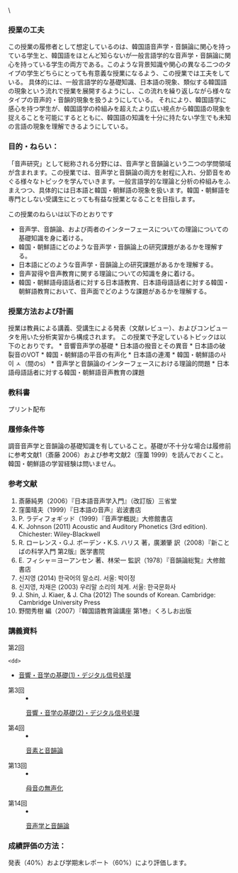 
\
### 授業の工夫
 この授業の履修者として想定しているのは、韓国語音声学・音韻論に関心を持っている学生と、韓国語をほとんど知らないが一般言語学的な音声学・音韻論に関心を持っている学生の両方である。このような背景知識や関心の異なる二つのタイプの学生どちらにとっても有意義な授業になるよう、この授業では工夫をしている。 具体的には、一般言語学的な基礎知識、日本語の現象、類似する韓国語の現象という流れで授業を展開するようにし、この流れを繰り返しながら様々なタイプの音声的・音韻的現象を扱うようにしている。 それにより、韓国語学に感心を持つ学生が、韓国語学の枠組みを超えたより広い視点から韓国語の現象を捉えることを可能にするとともに、韓国語の知識を十分に持たない学生でも未知の言語の現象を理解できるようにしている。


### 目的・ねらい：


「音声研究」として総称される分野には、音声学と音韻論という二つの学問領域が含まれます。この授業では、音声学と音韻論の両方を射程に入れ、分節音をめぐる様々なトピックを学んでいきます。一般言語学的な理論と分析の枠組みをふまえつつ、具体的には日本語と韓国・朝鮮語の現象を扱います。韓国・朝鮮語を専門としない受講生にとっても有益な授業となることを目指します。 

この授業のねらいは以下のとおりです

  * 音声学、音韻論、および両者のインターフェースについての理論についての基礎知識を身に着ける。
  * 韓国・朝鮮語にどのような音声学・音韻論上の研究課題があるかを理解する。
  * 日本語にどのような音声学・音韻論上の研究課題があるかを理解する。
  * 音声習得や音声教育に関する理論についての知識を身に着ける。
  * 韓国・朝鮮語母語話者に対する日本語教育、日本語母語話者に対する韓国・朝鮮語教育において、音声面でどのような課題があるかを理解する。 
### 授業方法および計画
 授業は教員による講義、受講生による発表（文献レビュー）、およびコンピュータを用いた分析実習から構成されます。 この授業で予定しているトピックは以下のとおりです。 \* 音響音声学の基礎 \* 日本語の撥音とその異音 \* 日本語の破裂音のVOT \* 韓国・朝鮮語の平音の有声化 \* 日本語の連濁 \* 韓国・朝鮮語の사이 ㅅ（間のs） \* 音声学と音韻論のインターフェースにおける理論的問題 \* 日本語母語話者に対する韓国・朝鮮語音声教育の課題 


### 教科書


プリント配布


### 履修条件等


調音音声学と音韻論の基礎知識を有していること。基礎が不十分な場合は履修前に参考文献1（斎藤 2006）および参考文献2（窪薗 1999）を読んでおくこと。韓国・朝鮮語の学習経験は問いません。 


### 参考文献


  1. 斎藤純男（2006）『日本語音声学入門』（改訂版）三省堂
  2. 窪薗晴夫（1999）『日本語の音声』岩波書店
  3. P. ラディフォギッド（1999）『音声学概説』大修館書店
  4. K. Johnson (2011) Acoustic and Auditory Phonetics (3rd edition). Chichester: Wiley-Blackwell
  5. R. ローレンス・G.J. ボーデン・K.S. ハリス 著，廣瀬肇 訳（2008）『新ことばの科学入門 第2版』医学書院
  6. E. フィシャ＝ヨーアンセン 著、林栄一 監訳（1978）『音韻論総覧』大修館書店
  7. 신지영 (2014) 한국어의 말소리. 서울: 박이정
  8. 신지영, 차재은 (2003) 우리말 소리의 체계. 서울: 한국문화사
  9. J. Shin, J. Kiaer, & J. Cha (2012) The sounds of Korean. Cambridge: Cambridge University Press
 10. 野間秀樹 編（2007）『韓国語教育論講座 第1巻』くろしお出版


### 講義資料


<dl>
  <dt>
    第2回 
    
    <dd>
- [音響・音学の基礎(1)・デジタル信号処理](/files/578/utugi2.pdf)     </dd>
  </dt>
  
  <dt>
    第3回 
    
    <dd>
- [音響・音学の基礎(2)・デジタル信号処理](/files/578/utugi3.pdf)     </dd>
  </dt>
  
  <dt>
    第4回 
    
    <dd>
- [音素と音韻論](/files/578/utugi4.pdf)     </dd>
  </dt>
  
  <dt>
    第13回 
    
    <dd>
- [母音の無声化 ](/files/578/utugi13.pdf)     </dd>
  </dt>
  
  <dt>
    第14回 
    
    <dd>
- [音声学と音韻論](/files/578/utugi14.pdf)     </dd>
  </dt>
</dl>


### 成績評価の方法：


発表（40%）および学期末レポート（60%）により評価します。
